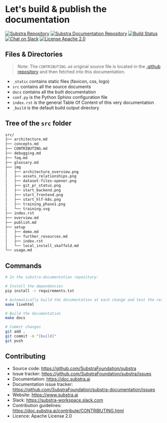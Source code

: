 # Let's build & publish the documentation

[![Substra Repository](https://img.shields.io/badge/substra-repo-brightgreen)](https://github.com/SubstraFoundation/substra)
[![Substra Documentation Repository](https://img.shields.io/badge/doc-repo-brightgreen)](https://github.com/SubstraFoundation/substra-documentation/)
[![Build Status](https://github.com/SubstraFoundation/substra-documentation/workflows/Sphinx%20Build/badge.svg)](https://github.com/SubstraFoundation/substra-documentation/workflows/Sphinx%20Build/badge.svg)
[![Chat on Slack](https://img.shields.io/badge/chat-on%20slack-blue)](https://substra.us18.list-manage.com/track/click?e=2effed55c9&id=fa49875322&u=385fa3f9736ea94a1fcca969f)
[![License Apache 2.0](https://img.shields.io/badge/licence-Apache%202.0-orange)](https://www.apache.org/licenses/LICENSE-2.0.html)

## Files & Directories

> Note: The `CONTRIBUTING.md` original source file is located in the [.github repository](https://github.com/SubstraFoundation/.github) and then fetched into this documentation.

- `_static` contains static files (favicon, css, logo)
- `src` contains all the source documents
- `docs` contains all the built documentation
- `conf.py` is the Python Sphinx configuration file
- `index.rst` is the general Table Of Content of this very documentation
- `_build` is the default build output directory

## Tree of the `src` folder

```sh
src/
├── architecture.md
├── concepts.md
├── CONTRIBUTING.md
├── debugging.md
├── faq.md
├── glossary.md
├── img
│   ├── architecture_overview.png
│   ├── assets_relationships.png
│   ├── dataset-files-opener.png
│   ├── git_pr_status.png
│   ├── start_backend.png
│   ├── start_frontend.png
│   ├── start_hlf-k8s.png
│   ├── training_phase1.png
│   └── training.svg
├── index.rst
├── overview.md
├── publish.md
├── setup
│   ├── demo.md
│   ├── further_resources.md
│   ├── index.rst
│   └── local_install_skaffold.md
└── usage.md
```

## Commands

```sh
# In the substra-documentation repository:

# Install the dependencies
pip install -r requirements.txt

# Automatically build the documentation at each change and test the result in your browser at http://localhost:8000
make livehtml

# Build the documentation
make docs

# Commit changes
git add .
git commit -m "[build]"
git push
```

## Contributing

- Source code: <https://github.com/SubstraFoundation/substra>
- Issue tracker: <https://github.com/SubstraFoundation/substra/issues>
- Documentation: <https://doc.substra.ai>
- Documentation issue tracker: <https://github.com/SubstraFoundation/substra-documentation/issues>
- Website: <https://www.substra.ai>
- Slack: <https://substra-workspace.slack.com>
- Contribution guidelines: <https://doc.substra.ai/contribute/CONTRIBUTING.html>
- Licence: Apache License 2.0
